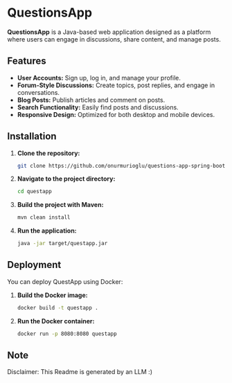 # QuestionsApp

**QuestionsApp** is a Java-based web application designed as a platform where users can engage in discussions, share content, and manage posts.

## Features

- **User Accounts:** Sign up, log in, and manage your profile.
- **Forum-Style Discussions:** Create topics, post replies, and engage in conversations.
- **Blog Posts:** Publish articles and comment on posts.
- **Search Functionality:** Easily find posts and discussions.
- **Responsive Design:** Optimized for both desktop and mobile devices.

## Installation

1. **Clone the repository:**
   ```bash
   git clone https://github.com/onurmurioglu/questions-app-spring-boot.git
   ```
2. **Navigate to the project directory:**
   ```bash
   cd questapp
   ```
3. **Build the project with Maven:**
   ```bash
   mvn clean install
   ```
4. **Run the application:**
   ```bash
   java -jar target/questapp.jar
   ```

## Deployment

You can deploy QuestApp using Docker:

1. **Build the Docker image:**
   ```bash
   docker build -t questapp .
   ```
2. **Run the Docker container:**
   ```bash
   docker run -p 8080:8080 questapp
   ```

## Note

Disclaimer: This Readme is generated by an LLM :)
